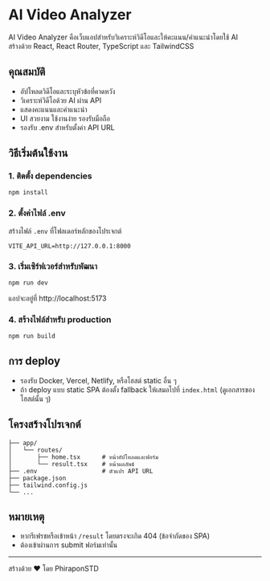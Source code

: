 # AI Video Analyzer

AI Video Analyzer คือเว็บแอปสำหรับวิเคราะห์วิดีโอและให้คะแนน/คำแนะนำโดยใช้ AI  
สร้างด้วย React, React Router, TypeScript และ TailwindCSS

## คุณสมบัติ

- อัปโหลดวิดีโอและระบุหัวข้อที่คาดหวัง
- วิเคราะห์วิดีโอด้วย AI ผ่าน API
- แสดงคะแนนและคำแนะนำ
- UI สวยงาม ใช้งานง่าย รองรับมือถือ
- รองรับ .env สำหรับตั้งค่า API URL

## วิธีเริ่มต้นใช้งาน

### 1. ติดตั้ง dependencies

```bash
npm install
```

### 2. ตั้งค่าไฟล์ .env

สร้างไฟล์ `.env` ที่โฟลเดอร์หลักของโปรเจกต์

```env
VITE_API_URL=http://127.0.0.1:8000
```

### 3. เริ่มเซิร์ฟเวอร์สำหรับพัฒนา

```bash
npm run dev
```

แอปจะอยู่ที่ http://localhost:5173

### 4. สร้างไฟล์สำหรับ production

```bash
npm run build
```

## การ deploy

- รองรับ Docker, Vercel, Netlify, หรือโฮสต์ static อื่น ๆ
- ถ้า deploy แบบ static SPA ต้องตั้ง fallback ให้เสมอไปที่ `index.html` (ดูเอกสารของโฮสต์นั้น ๆ)

## โครงสร้างโปรเจกต์

```
├── app/
│   └── routes/
│       ├── home.tsx      # หน้าอัปโหลดและฟอร์ม
│       └── result.tsx    # หน้าผลลัพธ์
├── .env                  # ตัวแปร API URL
├── package.json
├── tailwind.config.js
└── ...
```

## หมายเหตุ

- หากรีเฟรชหรือเข้าหน้า `/result` โดยตรงจะเกิด 404 (ข้อจำกัดของ SPA)
- ต้องเข้าผ่านการ submit ฟอร์มเท่านั้น

---

สร้างด้วย ❤️ โดย PhiraponSTD
